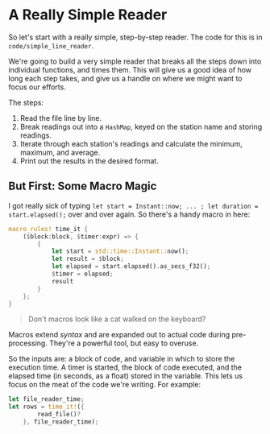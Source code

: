# A Really Simple Reader

So let's start with a really simple, step-by-step reader. The code for this is in `code/simple_line_reader`.

We're going to build a very simple reader that breaks all the steps down into individual functions,
and times them. This will give us a good idea of how long each step takes, and give us a handle
on where we might want to focus our efforts.

The steps:

1. Read the file line by line.
2. Break readings out into a `HashMap`, keyed on the station name and storing readings.
3. Iterate through each station's readings and calculate the minimum, maximum, and average.
4. Print out the results in the desired format.

## But First: Some Macro Magic

I got really sick of typing `let start = Instant::now; ... ; let duration = start.elapsed();` over and over again.
So there's a handy macro in here:

```rust
macro_rules! time_it {
    ($block:block, $timer:expr) => {
        {
            let start = std::time::Instant::now();
            let result = $block;
            let elapsed = start.elapsed().as_secs_f32();
            $timer = elapsed;
            result
        }
    };
}
```

> Don't macros look like a cat walked on the keyboard?

Macros extend *syntax* and are expanded out to actual code during pre-processing. They're a powerful tool,
but easy to overuse.

So the inputs are: a block of code, and variable in which to store the execution time. A timer is started,
the block of code executed, and the elapsed time (in seconds, as a float) stored in the variable. This lets us
focus on the meat of the code we're writing. For example:

```rust
let file_reader_time;
let rows = time_it!({
        read_file()?
    }, file_reader_time);
```
